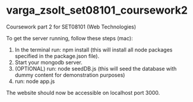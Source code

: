 # varga_zsolt_set08101_coursework2
Coursework part 2 for SET08101 (Web Technologies)

To get the server running, follow these steps (mac):
  1. In the terminal run: npm install (this will install all node packages
    specified in the package.json file).
  2. Start your mongodb server.
  3. (OPTIONAL) run: node seedDB.js (this will seed the database with dummy
    content for demonstration purposes)
  4. run: node app.js

The website should now be accessible on localhost port 3000.
